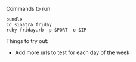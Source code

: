 Commands to run

    bundle
    cd sinatra_friday
    ruby friday.rb -p $PORT -o $IP

Things to try out:
* Add more urls to test for each day of the week
